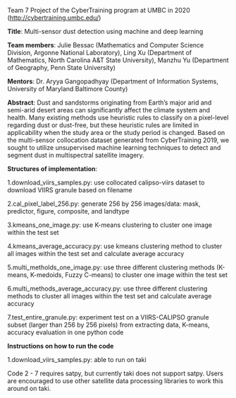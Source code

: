 Team 7 Project of the CyberTraining program at UMBC in 2020 (http://cybertraining.umbc.edu/)

**Title**: Multi-sensor dust detection using machine and deep learning

**Team members**: 
Julie Bessac 	(Mathematics and Computer Science Division, Argonne National Laboratory), 
Ling Xu 		(Department of Mathematics, North Carolina A&T State University), 
Manzhu Yu 	(Department of Geography, Penn State University)

**Mentors**: 
Dr. Aryya Gangopadhyay (Department of Information Systems, University of Maryland  Baltimore County)

**Abstract**: 
Dust and sandstorms originating from Earth’s major arid and semi-arid desert areas can significantly affect the climate system and health. Many existing methods use heuristic rules to classify on a pixel-level regarding dust or dust-free, but these heuristic rules are limited in applicability when the study area or the study period is changed. Based on the multi-sensor collocation dataset generated from CyberTraining 2019, we sought to utilize unsupervised machine learning techniques to detect and segment dust in multispectral satellite imagery. 

**Structures of implementation**:

1.download_viirs_samples.py: use collocated calipso-viirs dataset to download VIIRS granule based on filename

2.cal_pixel_label_256.py: generate 256 by 256 images/data: mask, predictor, figure, composite, and landtype

3.kmeans_one_image.py: use K-means clustering to cluster one image within the test set

4.kmeans_average_accuracy.py: use kmeans clustering method to cluster all images within the test set and calculate average accuracy

5.multi_metholds_one_image.py: use three different clustering methods (K-means, K-medoids, Fuzzy C-means) to cluster one image within the test set

6.multi_methods_average_accuracy.py: use three different clustering methods to cluster all images within the test set and calculate average accuracy

7.test_entire_granule.py: experiment test on a VIIRS-CALIPSO granule subset (larger than 256 by 256 pixels) from extracting data, K-means, accuracy evaluation in one python code

**Instructions on how to run the code**

1.download_viirs_samples.py: able to run on taki

Code 2 - 7 requires satpy, but currently taki does not support satpy. Users are encouraged to use other satellite data processing libraries to work this around on taki.
